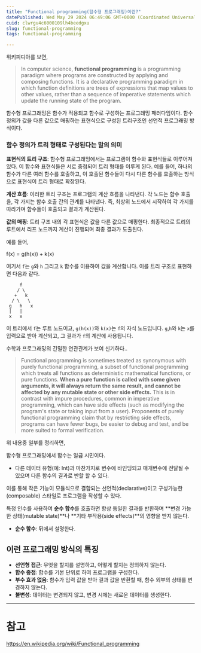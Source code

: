 ```yaml
---
title: "Functional programming(함수형 프로그래밍)이란?"
datePublished: Wed May 29 2024 06:49:06 GMT+0000 (Coordinated Universal Time)
cuid: clwrgu4c6000109lh4beedgxu
slug: functional-programming
tags: functional-programming

---
```


위키피디아를 보면,

> In computer science, **functional programming** is a programming paradigm where programs are constructed by applying and composing functions. It is a declarative programming paradigm in which function definitions are trees of expressions that map values to other values, rather than a sequence of imperative statements which update the running state of the program.

함수형 프로그래밍은 함수가 적용되고 함수로 구성하는 프로그래밍 패러다임이다. 
함수 정의가 값을 다른 값으로 매핑하는 표현식으로 구성된 트리구조인 선언적 프로그래밍 방식이다.

### 함수 정의가 트리 형태로 구성된다는 말의 의미

**표현식의 트리 구조**: 함수형 프로그래밍에서는 프로그램이 함수와 표현식들로 이루어져 있다. 이 함수와 표현식들은 서로 중첩되어 트리 형태를 이루게 된다. 예를 들어, 하나의 함수가 다른 여러 함수를 호출하고, 이 호출된 함수들이 다시 다른 함수를 호출하는 방식으로 표현식이 트리 형태로 확장된다.

**계산 흐름**: 이러한 트리 구조는 프로그램의 계산 흐름을 나타낸다. 각 노드는 함수 호출을, 각 가지는 함수 호출 간의 관계를 나타낸다. 즉, 최상위 노드에서 시작하여 각 가지를 따라가며 함수들이 호출되고 결과가 계산된다.

**값의 매핑**: 트리 구조 내의 각 표현식은 값을 다른 값으로 매핑한다. 최종적으로 트리의 루트에서 리프 노드까지 계산이 진행되며 최종 결과가 도출된다.

예를 들어,

f(x) = g(h(x)) + k(x)

여기서 `f`는 `g`와 `h` 그리고 `k` 함수를 이용하여 값을 계산합니다. 이를 트리 구조로 표현하면 다음과 같다.

```
     f
    / \
   +   k
  / \   \
 g   h   x
 |   |
 x   x
```

이 트리에서 `f`는 루트 노드이고, `g(h(x))`와 `k(x)`는 `f`의 자식 노드입니다. `g`,`h`와 `k`는 `x`를 입력으로 받아 계산되고, 그 결과가 `f`의 계산에 사용됩니다. 

수학과 프로그래밍의 긴밀한 연관관계가 보여 신기하다..

> Functional programming is sometimes treated as synonymous with purely functional programming, a subset of functional programming which treats all functions as deterministic mathematical functions, or pure functions. **When a pure function is called with some given arguments, it will always return the same result, and cannot be affected by any mutable state or other side effects.** This is in contrast with impure procedures, common in imperative programming, which can have side effects (such as modifying the program's state or taking input from a user). Proponents of purely functional programming claim that by restricting side effects, programs can have fewer bugs, be easier to debug and test, and be more suited to formal verification.

위 내용중 일부를 정리하면,

함수형 프로그래밍에서 함수는 일급 시민이다.

- 다른 데이터 유형(예: Int)과 마찬가지로 변수에 바인딩되고 매개변수에 전달될 수 있으며 다른 함수의 결과로 반할 할 수 있다.

이를 통해 작은 기능이 모듈식으로 결합되는 선언적(declarative)이고 구성가능한(composable) 스타일로 프로그램을 작성할 수 있다.

특정 인수를 사용하여 **순수 함수**를 호출하면 항상 동일한 결과를 반환하며 **변경 가능한 상태(mutable state)**나 **기타 부작용(side effects)**의 영향을 받지 않는다.

- **순수 함수**: 뒤에서 설명한다.

## 이런 프로그래밍 방식의 특징

- **선언형 접근**: 무엇을 할지를 설명하고, 어떻게 할지는 정의하지 않는다.
- **함수 중점**: 함수를 기본 단위로 하여 프로그램을 구성한다.
- **부수 효과 없음**: 함수가 입력 값을 받아 결과 값을 반환할 때, 함수 외부의 상태를 변경하지 않는다.
- **불변성**: 데이터는 변경되지 않고, 변경 시에는 새로운 데이터를 생성한다.



---

# 참고

https://en.wikipedia.org/wiki/Functional_programming